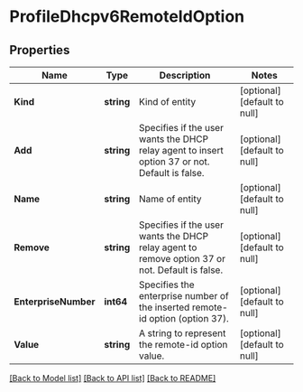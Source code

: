 # ProfileDhcpv6RemoteIdOption

## Properties
Name | Type | Description | Notes
------------ | ------------- | ------------- | -------------
**Kind** | **string** | Kind of entity | [optional] [default to null]
**Add** | **string** | Specifies if the user wants the DHCP relay agent to insert option 37 or not. Default is false. | [optional] [default to null]
**Name** | **string** | Name of entity | [optional] [default to null]
**Remove** | **string** | Specifies if the user wants the DHCP relay agent to remove option 37 or not. Default is false. | [optional] [default to null]
**EnterpriseNumber** | **int64** | Specifies the enterprise number of the inserted remote-id option (option 37). | [optional] [default to null]
**Value** | **string** | A string to represent the remote-id option value. | [optional] [default to null]

[[Back to Model list]](../README.md#documentation-for-models) [[Back to API list]](../README.md#documentation-for-api-endpoints) [[Back to README]](../README.md)


